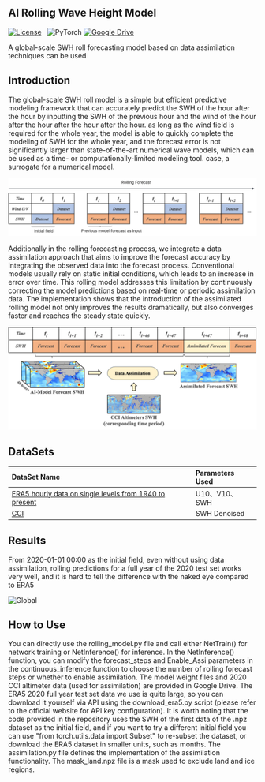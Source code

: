 ## AI Rolling Wave Height Model
[![License](https://img.shields.io/static/v1?label=License&message=Apache&color=<Yellow>)](https://github.com/huggingface/diffusion-models-class/blob/main/LICENSE) &nbsp;
![PyTorch](https://img.shields.io/badge/PyTorch-%23EE4C2C.svg?style=flat-square&logo=PyTorch&logoColor=white)
[![Google Drive](https://img.shields.io/badge/GoogleDrive-WeightsFile-blue?logo=GoogleDrive)](https://drive.google.com/drive/folders/1BsIlwOFY8mV6CDcUPLvZXFXRDJ0c-TYk?usp=sharing)

A global-scale SWH roll forecasting model based on data assimilation techniques can be used

## Introduction

The global-scale SWH roll model is a simple but efficient predictive modeling framework that can accurately predict the SWH of the hour after the hour by inputting the SWH 
of the previous hour and the wind of the hour after the hour after the hour after the hour. as long as the wind field is required for the whole year, the model is able to quickly 
complete the modeling of SWH for the whole year, and the forecast error is not significantly larger than state-of-the-art numerical wave models, which can be used as a time- or 
computationally-limited modeling tool. case, a surrogate for a numerical model.
<p align="left">
  <img src="https://github.com/YulKeal/AI-Rolling-Wave-Height-Model/blob/main/figure/figure2.jpg" alt="" width="600"/>
</p>

Additionally in the rolling forecasting process, we integrate a data assimilation approach that aims to improve the forecast accuracy by integrating the observed data into the forecast process.
Conventional models usually rely on static initial conditions, which leads to an increase in error over time. This rolling model addresses this limitation by continuously correcting the model 
predictions based on real-time or periodic assimilation data. The implementation shows that the introduction of the assimilated rolling model not only improves the results dramatically, 
but also converges faster and reaches the steady state quickly.
<p align="left">
  <img src="https://github.com/YulKeal/AI-Rolling-Wave-Height-Model/blob/main/figure/figure3.jpg" alt="" width="600"/>
</p>

## DataSets

| DataSet Name                                                                      | Parameters Used|
|:------------------------------------------------------------------------------|:-----------------------------------------------------------------------------------|
|[ERA5 hourly data on single levels from 1940 to present](https://cds.climate.copernicus.eu/cdsapp#!/dataset/reanalysis-era5-single-levels?tab=overview)   | U10、V10、SWH|
| [CCI](https://archive.ceda.ac.uk/) |SWH Denoised|


## Results
From 2020-01-01 00:00 as the initial field, even without using data assimilation, rolling predictions for a full year of the 2020 test set works very well, and it is hard to tell the difference with the naked eye compared to ERA5
<p align="left">
  <img src="https://github.com/YulKeal/AI-Rolling-Wave-Height-Model/blob/main/figure/Movies-S1.gif" alt="Global" width="500"/>
</p>


## How to Use
You can directly use the rolling_model.py file and call either NetTrain() for network training or NetInference() for inference. 
In the NetInference() function, you can modify the forecast_steps and Enable_Assi parameters in the continuous_inference function to choose the number of rolling forecast steps or whether to enable assimilation. The model weight files and 2020 CCI altimeter data (used for assimilation) are provided in Google Drive. The ERA5 2020 full year test set data we use is quite large, so you can download it yourself via API using the download_era5.py script (please refer to the official website for API key configuration).  It is worth noting that the code provided in the repository uses the SWH of the first data of the .npz dataset as the initial field, and if you want to try a different initial field you can use "from torch.utils.data import Subset" to re-subset the dataset, or download the ERA5 dataset in smaller units, such as months. 
The assimilation.py file defines the implementation of the assimilation functionality. 
The mask_land.npz file is a mask used to exclude land and ice regions.
